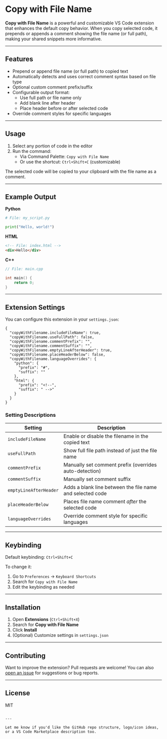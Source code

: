 # Copy with File Name

**Copy with File Name** is a powerful and customizable VS Code extension that enhances the default copy behavior. When you copy selected code, it prepends or appends a comment showing the file name (or full path), making your shared snippets more informative.

---

## Features

- Prepend or append file name (or full path) to copied text
- Automatically detects and uses correct comment syntax based on file type
- Optional custom comment prefix/suffix
- Configurable output format:
  - Use full path or file name only
  - Add blank line after header
  - Place header before or after selected code
- Override comment styles for specific languages

---

## Usage

1. Select any portion of code in the editor
2. Run the command:
   - Via Command Palette: `Copy with File Name`
   - Or use the shortcut: `Ctrl+Shift+C` (customizable)

The selected code will be copied to your clipboard with the file name as a comment.

---

## Example Output

**Python**

```python
# File: my_script.py

print("Hello, world!")
```

**HTML**

```html
<!-- File: index.html -->
<div>Hello</div>
```

**C++**

```cpp
// File: main.cpp

int main() {
    return 0;
}
```

---

## Extension Settings

You can configure this extension in your `settings.json`:

```jsonc
{
  "copyWithFilename.includeFileName": true,
  "copyWithFilename.useFullPath": false,
  "copyWithFilename.commentPrefix": "",
  "copyWithFilename.commentSuffix": "",
  "copyWithFilename.emptyLineAfterHeader": true,
  "copyWithFilename.placeHeaderBelow": false,
  "copyWithFilename.languageOverrides": {
    "python": {
      "prefix": "#",
      "suffix": ""
    },
    "html": {
      "prefix": "<!--",
      "suffix": " -->"
    }
  }
}
```

### Setting Descriptions

| Setting                | Description                                               |
| ---------------------- | --------------------------------------------------------- |
| `includeFileName`      | Enable or disable the filename in the copied text         |
| `useFullPath`          | Show full file path instead of just the file name         |
| `commentPrefix`        | Manually set comment prefix (overrides auto-detection)    |
| `commentSuffix`        | Manually set comment suffix                               |
| `emptyLineAfterHeader` | Adds a blank line between the file name and selected code |
| `placeHeaderBelow`     | Places file name comment _after_ the selected code        |
| `languageOverrides`    | Override comment style for specific languages             |

---

## Keybinding

Default keybinding: `Ctrl+Shift+C`

To change it:

1. Go to `Preferences` → `Keyboard Shortcuts`
2. Search for `Copy with File Name`
3. Edit the keybinding as needed

---

## Installation

1. Open **Extensions** (`Ctrl+Shift+X`)
2. Search for **Copy with File Name**
3. Click **Install**
4. (Optional) Customize settings in `settings.json`

---

## Contributing

Want to improve the extension? Pull requests are welcome!
You can also [open an issue](https://github.com/your-username/copy-with-filename/issues) for suggestions or bug reports.

---

## License

MIT

```

---

Let me know if you'd like the GitHub repo structure, logo/icon ideas, or a VS Code Marketplace description too.
```
